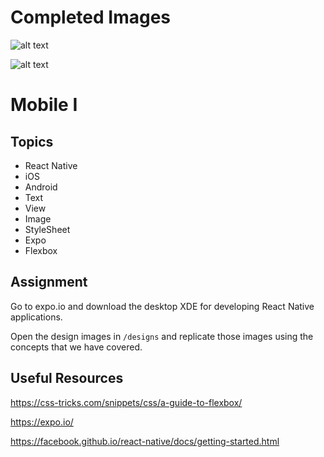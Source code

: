 # Completed Images
![alt text](./img/1.JPG "Image 1")

![alt text](./img/2.JPG "Image 2")


# Mobile I

## Topics

* React Native
* iOS
* Android
* Text
* View
* Image
* StyleSheet
* Expo
* Flexbox

## Assignment

Go to expo.io and download the desktop XDE for developing React Native applications.

Open the design images in `/designs` and replicate those images using the concepts that we have covered.

## Useful Resources

https://css-tricks.com/snippets/css/a-guide-to-flexbox/

https://expo.io/

https://facebook.github.io/react-native/docs/getting-started.html
